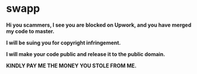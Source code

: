 # swapp

**Hi you scammers, I see you are blocked on Upwork, and you have merged my code to master.**

**I will be suing you for copyright infringement.**

**I will make your code public and release it to the public domain.**

**KINDLY PAY ME THE MONEY YOU STOLE FROM ME.**
